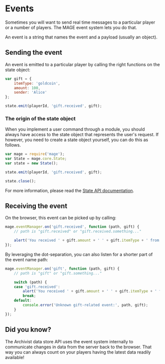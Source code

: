 # Events

Sometimes you will want to send real time messages to a particular player or a number of players.
The MAGE event system lets you do that.

An event is a string that names the event and a payload (usually an object).

## Sending the event

An event is emitted to a particular player by calling the right functions on the state object:

```javascript
var gift = {
	itemType: 'goldcoin',
	amount: 100,
	sender: 'Alice'
};

state.emit(playerId, 'gift.received', gift);
```

### The origin of the state object

When you implement a user command through a module, you should always have access to the state
object that represents the user's request. If however, you need to create a state object yourself,
you can do this as follows.

```javascript
var mage = require('mage');
var State = mage.core.State;
var state = new State();

state.emit(playerId, 'gift.received', gift);

state.close();
```

For more information, please read the [State API documentation](../../lib/state/Readme.md).


## Receiving the event

On the browser, this event can be picked up by calling:

```javascript
mage.eventManager.on('gift.received', function (path, gift) {
	// path is "gift.received" or "gift.received.something..."

	alert('You received ' + gift.amount + ' ' + gift.itemType + ' from ' + gift.sender);
});
```

By leveraging the dot-separation, you can also listen for a shorter part of the event name path:

```javascript
mage.eventManager.on('gift', function (path, gift) {
	// path is "gift" or "gift.something..."

	switch (path) {
	case 'gift.received':
		alert('You received ' + gift.amount + ' ' + gift.itemType + ' from ' + gift.sender);
		break;
	default:
		console.error('Unknown gift-related event:', path, gift);
	}
});
```

## Did you know?

The Archivist data store API uses the event system internally to communicate changes in data from
the server back to the browser. That way you can always count on your players having the latest
data readily available!
